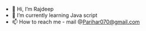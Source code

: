 - 👋 Hi, I’m Rajdeep
- 🌱 I’m currently learning Java script
- 📫 How to reach me - mail @Parihar070@gmail.com

<!---
Parihar070/Parihar070 is a ✨ special ✨ repository because its `README.md` (this file) appears on your GitHub profile.
You can click the Preview link to take a look at your changes.
--->
